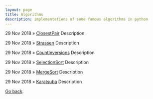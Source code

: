 ```yaml
---
layout: page
title: Algorithms
description: implementations of some famous algorithms in python
---
```


29 Nov 2018 » [ClosestPair](/pages/algorithms/closestpair.html) Description

29 Nov 2018 » [Strassen](/pages/algorithms/strassen.html) Description

29 Nov 2018 » [CountInversions](/pages/algorithms/countinversions.html) Description

29 Nov 2018 » [SelectionSort](/pages/algorithms/selectionsort.html) Description

29 Nov 2018 » [MergeSort](/pages/algorithms/mergesort.html) Description

29 Nov 2018 » [Karatsuba](/pages/algorithms/karatsuba.html) Description

[Go back](/index.html).
